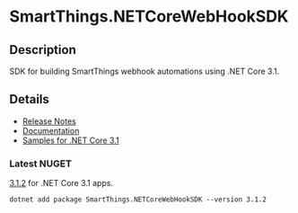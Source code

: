 # SmartThings.NETCoreWebHookSDK

## Description

SDK for building SmartThings webhook automations using .NET Core 3.1.

## Details

- [Release Notes](https://github.com/ianisms/SmartThings.NETCoreWebHookSDK/blob/master/docs/RELEASENOTES.md)
- [Documentation](https://ianisms.github.io/SmartThings.NETCoreWebHookSDK/)
- [Samples for .NET Core 3.1](https://github.com/ianisms/SmartThings.NETCoreWebHookSDK/tree/master/samples)

### Latest NUGET

[3.1.2](https://www.nuget.org/packages/SmartThings.NETCoreWebHookSDK/3.1.2) for .NET Core 3.1 apps.

```batch
dotnet add package SmartThings.NETCoreWebHookSDK --version 3.1.2
```
